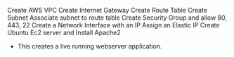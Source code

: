 Create AWS VPC
Create Internet Gateway
Create Route Table
Create Subnet
Associate subnet to route table
Create Security Group and allow 80, 443, 22
Create a Network Interface with an IP
Assign an Elastic IP
Create Ubuntu Ec2 server and Install Apache2

- This creates a live running webserver application.